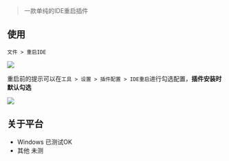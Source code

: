 > 一款单纯的IDE重启插件

## 使用

`文件 > 重启IDE`

![](https://mp-77dc03ae-7084-429e-8b0f-4d540ae4a430.cdn.bspapp.com/images/hx-restart-ide-1.jpg)

重启前的提示可以在`工具 > 设置 > 插件配置 > IDE重启`进行勾选配置，**插件安装时默认勾选**

![](https://mp-77dc03ae-7084-429e-8b0f-4d540ae4a430.cdn.bspapp.com/images/hx-restart-ide-2.jpg)

## 关于平台

* Windows 已测试OK
* 其他 未测